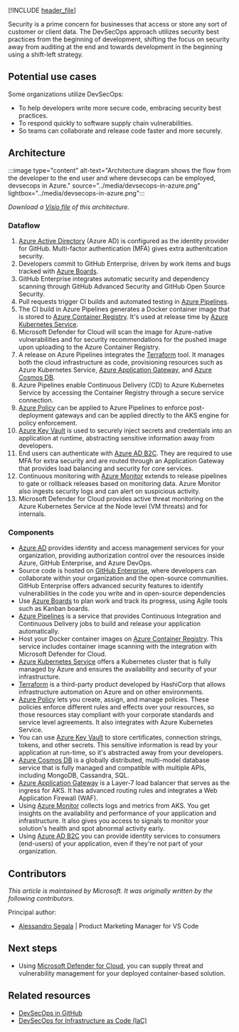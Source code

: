 [!INCLUDE [header_file](../../../includes/sol-idea-header.md)]

Security is a prime concern for businesses that access or store any sort of customer or client data. The DevSecOps approach utilizes security best practices from the beginning of development, shifting the focus on security away from auditing at the end and towards development in the beginning using a shift-left strategy.

## Potential use cases

Some organizations utilize DevSecOps:

- To help developers write more secure code, embracing security best practices.
- To respond quickly to software supply chain vulnerabilities.
- So teams can collaborate and release code faster and more securely.

## Architecture

:::image type="content" alt-text="Architecture diagram shows the flow from the developer to the end user and where devsecops can be employed, devsecops in Azure." source="../media/devsecops-in-azure.png" lightbox="../media/devsecops-in-azure.png":::

*Download a [Visio file](https://arch-center.azureedge.net/devsecops-in-azure.vsdx) of this architecture.*

### Dataflow

1. [Azure Active Directory](/azure/active-directory/fundamentals/active-directory-whatis) (Azure AD) is configured as the identity provider for GitHub. Multi-factor authentication (MFA) gives extra authenitcation security.
1. Developers commit to GitHub Enterprise, driven by work items and bugs tracked with [Azure Boards](/azure/devops/boards/github/connect-to-github?view=azure-devops).
1. GitHub Enterprise integrates automatic security and dependency scanning through GitHub Advanced Security and GitHub Open Source Security.
1. Pull requests trigger CI builds and automated testing in [Azure Pipelines](/azure/devops/pipelines/get-started/pipelines-get-started?view=azure-devops).
1. The CI build in Azure Pipelines generates a Docker container image that is stored to [Azure Container Registry](/azure/container-registry/container-registry-concepts). It's used at release time by [Azure Kubernetes Service](/azure/aks/intro-kubernetes).
1. Microsoft Defender for Cloud will scan the image for Azure-native vulnerabilities and for security recommendations for the pushed image upon uploading to the Azure Container Registry.
1. A release on Azure Pipelines integrates the [Terraform](/azure/terraform/terraform-create-k8s-cluster-with-tf-and-aks) tool. It manages both the cloud infrastructure as code, provisioning resources such as Azure Kubernetes Service, [Azure Application Gateway](/azure/application-gateway/ingress-controller-overview), and [Azure Cosmos DB](/azure/cosmos-db/introduction).
1. Azure Pipelines enable Continuous Delivery (CD) to Azure Kubernetes Service by accessing the Container Registry through a secure service connection.
1. [Azure Policy](/azure/governance/policy/overview) can be applied to Azure Pipelines to enforce post-deployment gateways and can be applied directly to the AKS engine for policy enforcement.
1. [Azure Key Vault](/azure/key-vault/key-vault-overview) is used to securely inject secrets and credentials into an application at runtime, abstracting sensitive information away from developers.
1. End users can authenticate with [Azure AD B2C](/azure/active-directory-b2c/overview). They are required to use MFA for extra security and are routed through an Application Gateway that provides load balancing and security for core services.
1. Continuous monitoring with [Azure Monitor](/azure/azure-monitor/overview) extends to release pipelines to gate or rollback releases based on monitoring data. Azure Monitor also ingests security logs and can alert on suspicious activity.
1. Microsoft Defender for Cloud provides active threat monitoring on the Azure Kubernetes Service at the Node level (VM threats) and for internals.

### Components

- [Azure AD](https://azure.microsoft.com/services/active-directory) provides identity and access management services for your organization, providing authorization control over the resources inside Azure, GitHub Enterprise, and Azure DevOps.
- Source code is hosted on [GitHub Enterprise](https://help.github.com/en/github), where developers can collaborate within your organization and the open-source communities. GitHub Enterprise offers advanced security features to identify vulnerabilities in the code you write and in open-source dependencies
- Use [Azure Boards](https://azure.microsoft.com/services/devops/boards/) to plan work and track its progress, using Agile tools such as Kanban boards.
- [Azure Pipelines](https://azure.microsoft.com/services/devops/pipelines/) is a service that provides Continuous Integration and Continuous Delivery jobs to build and release your application automatically.
- Host your Docker container images on [Azure Container Registry](https://azure.microsoft.com/services/container-registry/). This service includes container image scanning with the integration with Microsoft Defender for Cloud.
- [Azure Kubernetes Service](https://azure.microsoft.com/services/kubernetes-service/) offers a Kubernetes cluster that is fully managed by Azure and ensures the availability and security of your infrastructure.
- [Terraform](https://azure.microsoft.com/solutions/devops/terraform/#overview) is a third-party product developed by HashiCorp that allows infrastructure automation on Azure and on other environments.
- [Azure Policy](https://azure.microsoft.com/services/azure-policy/) lets you create, assign, and manage policies. These policies enforce different rules and effects over your resources, so those resources stay compliant with your corporate standards and service level agreements. It also integrates with Azure Kubernetes Service.
- You can use [Azure Key Vault](https://azure.microsoft.com/services/key-vault/) to store certificates, connection strings, tokens, and other secrets. This sensitive information is read by your application at run-time, so it's abstracted away from your developers.
- [Azure Cosmos DB](https://azure.microsoft.com/free/cosmos-db/) is a globally distributed, multi-model database service that is fully managed and compatible with multiple APIs, including MongoDB, Cassandra, SQL.
- [Azure Application Gateway](https://azure.microsoft.com/services/application-gateway/) is a Layer-7 load balancer that serves as the ingress for AKS. It has advanced routing rules and integrates a Web Application Firewall (WAF).
- Using [Azure Monitor](https://azure.microsoft.com/services/monitor/) collects logs and metrics from AKS. You get insights on the availability and performance of your application and infrastructure. It also gives you access to signals to monitor your solution's health and spot abnormal activity early.
- Using [Azure AD B2C](https://azure.microsoft.com/services/active-directory/external-identities/b2c/) you can provide identity services to consumers (end-users) of your application, even if they're not part of your organization.

## Contributors

*This article is maintained by Microsoft. It was originally written by the following contributors.*

Principal author:

 * [Alessandro Segala](https://www.linkedin.com/in/alessandrosegala) | Product Marketing Manager for VS Code

## Next steps

- Using [Microsoft Defender for Cloud](/azure/security-center/container-security), you can supply threat and vulnerability management for your deployed container-based solution.

## Related resources

- [DevSecOps in GitHub](./devsecops-in-github.yml)
- [DevSecOps for Infrastructure as Code (IaC)](./devsecops-infrastructure-as-code.yml)
